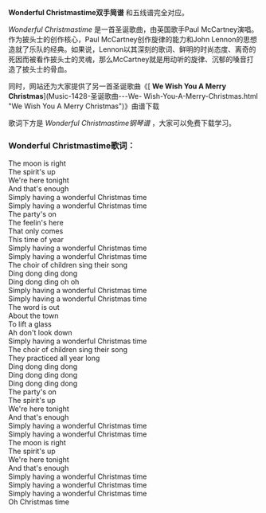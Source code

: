 

**Wonderful Christmastime双手简谱** 和五线谱完全对应。

_Wonderful Christmastime_ 是一首圣诞歌曲，由英国歌手Paul McCartney演唱。作为披头士的创作核心，Paul
McCartney创作旋律的能力和John
Lennon的思想造就了乐队的经典。如果说，Lennon以其深刻的歌词、鲜明的时尚态度、离奇的死因而被看作披头士的灵魂，那么McCartney就是用动听的旋律、沉郁的嗓音打造了披头士的骨血。

同时，网站还为大家提供了另一首圣诞歌曲《[ **We Wish You A Merry Christmas**](Music-1428-圣诞歌曲---We-
Wish-You-A-Merry-Christmas.html "We Wish You A Merry Christmas")》曲谱下载

歌词下方是 _Wonderful Christmastime钢琴谱_ ，大家可以免费下载学习。

### Wonderful Christmastime歌词：

The moon is right  
The spirit's up  
We're here tonight  
And that's enough  
Simply having a wonderful Christmas time  
Simply having a wonderful Christmas time  
The party's on  
The feelin's here  
That only comes  
This time of year  
Simply having a wonderful Christmas time  
Simply having a wonderful Christmas time  
The choir of children sing their song  
Ding dong ding dong  
Ding dong ding oh oh  
Simply having a wonderful Christmas time  
Simply having a wonderful Christmas time  
The word is out  
About the town  
To lift a glass  
Ah don't look down  
Simply having a wonderful Christmas time  
The choir of children sing their song  
They practiced all year long  
Ding dong ding dong  
Ding dong ding dong  
Ding dong ding dong  
The party's on  
The spirit's up  
We're here tonight  
And that's enough  
Simply having a wonderful Christmas time  
Simply having a wonderful Christmas time  
The moon is right  
The spirit's up  
We're here tonight  
And that's enough  
Simply having a wonderful Christmas time  
Simply having a wonderful Christmas time  
Simply having a wonderful Christmas time  
Oh Christmas time

